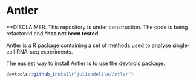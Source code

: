 # Antler

**DISCLAIMER: This repository is under construction. The code is being
refactored and ***has not been tested**.

Antler is a R package containing a set of methods used to analyse single-cell RNA-seq experiments. 

The easiest way to install Antler is to use the devtools package.

``` r
devtools::github_install("juliendelile/Antler")
```

